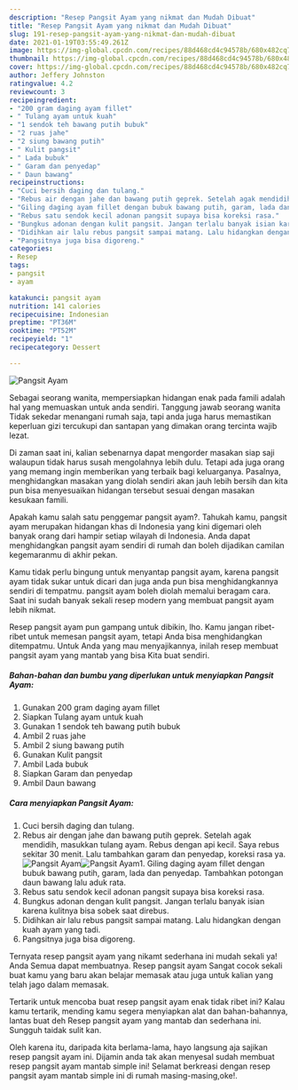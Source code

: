 ```yaml
---
description: "Resep Pangsit Ayam yang nikmat dan Mudah Dibuat"
title: "Resep Pangsit Ayam yang nikmat dan Mudah Dibuat"
slug: 191-resep-pangsit-ayam-yang-nikmat-dan-mudah-dibuat
date: 2021-01-19T03:55:49.261Z
image: https://img-global.cpcdn.com/recipes/88d468cd4c94578b/680x482cq70/pangsit-ayam-foto-resep-utama.jpg
thumbnail: https://img-global.cpcdn.com/recipes/88d468cd4c94578b/680x482cq70/pangsit-ayam-foto-resep-utama.jpg
cover: https://img-global.cpcdn.com/recipes/88d468cd4c94578b/680x482cq70/pangsit-ayam-foto-resep-utama.jpg
author: Jeffery Johnston
ratingvalue: 4.2
reviewcount: 3
recipeingredient:
- "200 gram daging ayam fillet"
- " Tulang ayam untuk kuah"
- "1 sendok teh bawang putih bubuk"
- "2 ruas jahe"
- "2 siung bawang putih"
- " Kulit pangsit"
- " Lada bubuk"
- " Garam dan penyedap"
- " Daun bawang"
recipeinstructions:
- "Cuci bersih daging dan tulang."
- "Rebus air dengan jahe dan bawang putih geprek. Setelah agak mendidih, masukkan tulang ayam. Rebus dengan api kecil. Saya rebus sekitar 30 menit. Lalu tambahkan garam dan penyedap, koreksi rasa ya."
- "Giling daging ayam fillet dengan bubuk bawang putih, garam, lada dan penyedap. Tambahkan potongan daun bawang lalu aduk rata."
- "Rebus satu sendok kecil adonan pangsit supaya bisa koreksi rasa."
- "Bungkus adonan dengan kulit pangsit. Jangan terlalu banyak isian karena kulitnya bisa sobek saat direbus."
- "Didihkan air lalu rebus pangsit sampai matang. Lalu hidangkan dengan kuah ayam yang tadi."
- "Pangsitnya juga bisa digoreng."
categories:
- Resep
tags:
- pangsit
- ayam

katakunci: pangsit ayam 
nutrition: 141 calories
recipecuisine: Indonesian
preptime: "PT36M"
cooktime: "PT52M"
recipeyield: "1"
recipecategory: Dessert

---
```



![Pangsit Ayam](https://img-global.cpcdn.com/recipes/88d468cd4c94578b/680x482cq70/pangsit-ayam-foto-resep-utama.jpg)

Sebagai seorang wanita, mempersiapkan hidangan enak pada famili adalah hal yang memuaskan untuk anda sendiri. Tanggung jawab seorang  wanita Tidak sekedar menangani rumah saja, tapi anda juga harus memastikan keperluan gizi tercukupi dan santapan yang dimakan orang tercinta wajib lezat.

Di zaman  saat ini, kalian sebenarnya dapat mengorder masakan siap saji walaupun tidak harus susah mengolahnya lebih dulu. Tetapi ada juga orang yang memang ingin memberikan yang terbaik bagi keluarganya. Pasalnya, menghidangkan masakan yang diolah sendiri akan jauh lebih bersih dan kita pun bisa menyesuaikan hidangan tersebut sesuai dengan masakan kesukaan famili. 



Apakah kamu salah satu penggemar pangsit ayam?. Tahukah kamu, pangsit ayam merupakan hidangan khas di Indonesia yang kini digemari oleh banyak orang dari hampir setiap wilayah di Indonesia. Anda dapat menghidangkan pangsit ayam sendiri di rumah dan boleh dijadikan camilan kegemaranmu di akhir pekan.

Kamu tidak perlu bingung untuk menyantap pangsit ayam, karena pangsit ayam tidak sukar untuk dicari dan juga anda pun bisa menghidangkannya sendiri di tempatmu. pangsit ayam boleh diolah memalui beragam cara. Saat ini sudah banyak sekali resep modern yang membuat pangsit ayam lebih nikmat.

Resep pangsit ayam pun gampang untuk dibikin, lho. Kamu jangan ribet-ribet untuk memesan pangsit ayam, tetapi Anda bisa menghidangkan ditempatmu. Untuk Anda yang mau menyajikannya, inilah resep membuat pangsit ayam yang mantab yang bisa Kita buat sendiri.

<!--inarticleads1-->

##### Bahan-bahan dan bumbu yang diperlukan untuk menyiapkan Pangsit Ayam:

1. Gunakan 200 gram daging ayam fillet
1. Siapkan  Tulang ayam untuk kuah
1. Gunakan 1 sendok teh bawang putih bubuk
1. Ambil 2 ruas jahe
1. Ambil 2 siung bawang putih
1. Gunakan  Kulit pangsit
1. Ambil  Lada bubuk
1. Siapkan  Garam dan penyedap
1. Ambil  Daun bawang




<!--inarticleads2-->

##### Cara menyiapkan Pangsit Ayam:

1. Cuci bersih daging dan tulang.
1. Rebus air dengan jahe dan bawang putih geprek. Setelah agak mendidih, masukkan tulang ayam. Rebus dengan api kecil. Saya rebus sekitar 30 menit. Lalu tambahkan garam dan penyedap, koreksi rasa ya.
<img src="https://img-global.cpcdn.com/steps/73cb80f98af12689/160x128cq70/pangsit-ayam-langkah-memasak-2-foto.jpg" alt="Pangsit Ayam"><img src="https://img-global.cpcdn.com/steps/7d48c0079f7216dc/160x128cq70/pangsit-ayam-langkah-memasak-2-foto.jpg" alt="Pangsit Ayam">1. Giling daging ayam fillet dengan bubuk bawang putih, garam, lada dan penyedap. Tambahkan potongan daun bawang lalu aduk rata.
1. Rebus satu sendok kecil adonan pangsit supaya bisa koreksi rasa.
1. Bungkus adonan dengan kulit pangsit. Jangan terlalu banyak isian karena kulitnya bisa sobek saat direbus.
1. Didihkan air lalu rebus pangsit sampai matang. Lalu hidangkan dengan kuah ayam yang tadi.
1. Pangsitnya juga bisa digoreng.




Ternyata resep pangsit ayam yang nikamt sederhana ini mudah sekali ya! Anda Semua dapat membuatnya. Resep pangsit ayam Sangat cocok sekali buat kamu yang baru akan belajar memasak atau juga untuk kalian yang telah jago dalam memasak.

Tertarik untuk mencoba buat resep pangsit ayam enak tidak ribet ini? Kalau kamu tertarik, mending kamu segera menyiapkan alat dan bahan-bahannya, lantas buat deh Resep pangsit ayam yang mantab dan sederhana ini. Sungguh taidak sulit kan. 

Oleh karena itu, daripada kita berlama-lama, hayo langsung aja sajikan resep pangsit ayam ini. Dijamin anda tak akan menyesal sudah membuat resep pangsit ayam mantab simple ini! Selamat berkreasi dengan resep pangsit ayam mantab simple ini di rumah masing-masing,oke!.

